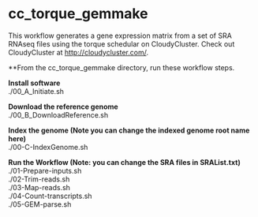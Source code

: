 # cc_torque_gemmake
This workflow generates a gene expression matrix from a set of SRA RNAseq files using the torque schedular on CloudyCluster.  Check out CloudyCluster at http://cloudycluster.com/.

**From the cc_torque_gemmake directory, run these workflow steps.

**Install software** \
./00_A_Initiate.sh

**Download the reference genome** \
./00_B_DownloadReference.sh

**Index the genome (Note you can change the indexed genome root name here)** \
./00-C-IndexGenome.sh

**Run the Workflow (Note: you can change the SRA files in SRAList.txt)** \
./01-Prepare-inputs.sh \
./02-Trim-reads.sh \
./03-Map-reads.sh \
./04-Count-transcripts.sh \
./05-GEM-parse.sh
